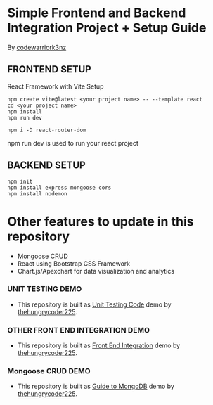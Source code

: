 # Simple Frontend and Backend Integration Project + Setup Guide

By [codewarriork3nz](https://github.com/3612kenken/)

## FRONTEND SETUP

React Framework with Vite Setup

```
npm create vite@latest <your project name> -- --template react
cd <your project name>
npm install
npm run dev

npm i -D react-router-dom
```

npm run dev is used to run your react project

## BACKEND SETUP

```
npm init
npm install express mongoose cors
npm install nodemon
```

# Other features to update in this repository

- Mongoose CRUD
- React using Bootstrap CSS Framework
- Chart.js/Apexchart for data visualization and analytics

### UNIT TESTING DEMO

- This repository is built as [Unit Testing Code](https://github.com/thehungrycoder225/unit-test-demo.git) demo by [thehungrycoder225](https://github.com/thehungrycoder225/).

### OTHER FRONT END INTEGRATION DEMO

- This repository is built as [Front End Integration](https://github.com/thehungrycoder225/demo-frontend-integration.git) demo by [thehungrycoder225](https://github.com/thehungrycoder225/).

### Mongoose CRUD DEMO

- This repository is built as [Guide to MongoDB](https://github.com/thehungrycoder225/guide-to-mongodb.git) demo by [thehungrycoder225](https://github.com/thehungrycoder225/).
